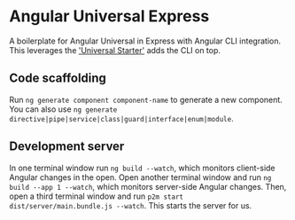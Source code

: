 # Angular Universal Express

A boilerplate for Angular Universal in Express with Angular CLI integration. This leverages the ['Universal Starter'](https://github.com/angular/universal-starter) adds the CLI on top. 

## Code scaffolding

Run `ng generate component component-name` to generate a new component. You can also use `ng generate directive|pipe|service|class|guard|interface|enum|module`.

## Development server

In one terminal window run `ng build --watch`, which monitors client-side Angular changes in the open. Open another terminal window and run `ng build --app 1 --watch`, which monitors server-side Angular changes. Then, open a third terminal window and run `p2m start dist/server/main.bundle.js --watch`. This starts the server for us. 
